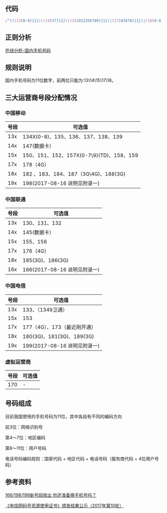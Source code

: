 ## 代码
``` js
/^(((13[0-9]{1})|(14[57]{1})|(15[012356789]{1})|(17[03678]{1})|(18[0-9]{1})|(19[89]{1})|(16[6]{1}))+\d{8})$/;
```

## 正则分析
[在线分析-国内手机号码](https://regexper.com/#%2F%5E%28%28%2813%5B0-9%5D%7B1%7D%29%7C%2814%5B57%5D%7B1%7D%29%7C%2815%5B012356789%5D%7B1%7D%29%7C%2817%5B03678%5D%7B1%7D%29%7C%2818%5B0-9%5D%7B1%7D%29%7C%2819%5B89%5D%7B1%7D%29%7C%2816%5B6%5D%7B1%7D%29%29%2B%5Cd%7B8%7D%29%24%2F "在线分析-国内手机号码")

## 规则说明
国内手机号码为11位数字，前两位只能为:13\14\15\17\18。

## 三大运营商号段分配情况
### 中国移动

| 号段 | 可选值                                   |
| ---- | ---------------------------------------- |
| 13x  | 134X(0-8)、135、136、137、138、139       |
| 14x  | 147(数据卡）                             |
| 15x  | 150、151、152、157X(0-7\9)(TD)、158、159 |
| 17x  | 178（4G）                                |
| 18x  | 182 、183、184、187（3G\4G)、188(3G)     |
| 19x  | 198(2017-08-16 说明见附录一)             |

### 中国联通

| 号段 | 可选值                       |
| ---- | ---------------------------- |
| 13x  | 130、131、132                |
| 14x  | 145(数据卡）                 |
| 15x  | 155、156                     |
| 17x  | 176（4G）                    |
| 18x  | 185(3G)、186(3G)             |
| 16x  | 166(2017-08-16 说明见附录一) |

### 中国电信

| 号段 | 可选值                       |
| ---- | ---------------------------- |
| 13x  | 133、（1349卫通）            |
| 15x  | 153                          |
| 17x  | 177（4G）、173（最近刚开通） |
| 18x  | 180(3G)、181(3G)、189(3G)    |
| 19x  | 199(2017-08-16 说明见附录一) |


### 虚拟运营商

| 号段 | 可选值 |
| ---- | ------ |
| 170  | -      |

## 号码组成
目前我国使用的手机号码为11位，其中各段有不同的编码方向

前3位：网络识别号

第4～7位：地区编码

第8～11位：用户号码

电话号码编码规则：国家代码 + 地区代码 + 电话号码（服务商代码 + 4位用户号码）

## 参考资料
[166/198/199新号段放出 你还准备换手机号吗？](https://www.baidu.com/home/news/data/newspage?nid=6010260382124247813&n_type=0&p_from=1&dtype=-1 "")

[《电信网码号资源使用证书》颁发结果公示（2017年第10批）](http://www.miit.gov.cn/n1146285/n1146352/n3054355/n3057709/n3057716/c5757773/content.html "")
